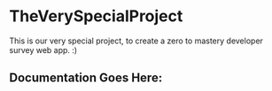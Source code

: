 # TheVerySpecialProject
This is our very special project, to create a zero to mastery developer survey web app. :)

## Documentation Goes Here: